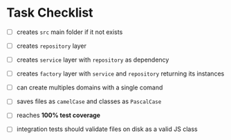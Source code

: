 # Task Checklist

- [ ] creates `src` main folder if it not exists

- [ ] creates `repository` layer

- [ ] creates `service` layer with `repository` as dependency

- [ ] creates `factory` layer with `service` and `repository` returning its instances

- [ ] can create multiples domains with a single comand

- [ ] saves files as `camelCase` and classes as `PascalCase`

- [ ] reaches **100% test coverage**

- [ ] integration tests should validate files on disk as a valid JS class
